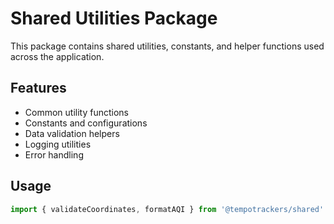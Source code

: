 # Shared Utilities Package

This package contains shared utilities, constants, and helper functions used across the application.

## Features
- Common utility functions
- Constants and configurations
- Data validation helpers
- Logging utilities
- Error handling

## Usage

```typescript
import { validateCoordinates, formatAQI } from '@tempotrackers/shared'
```
